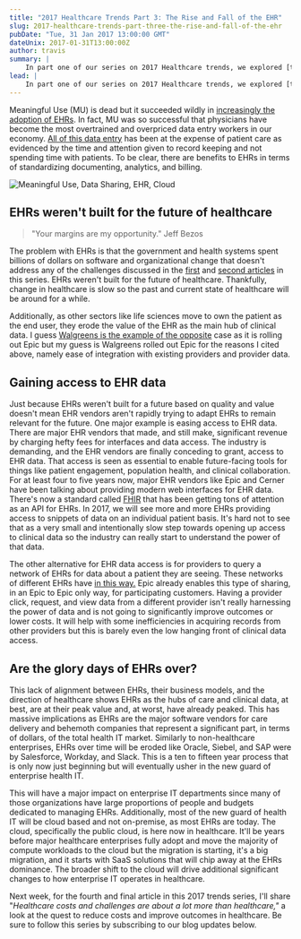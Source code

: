 ```yaml
---
title: "2017 Healthcare Trends Part 3: The Rise and Fall of the EHR"
slug: 2017-healthcare-trends-part-three-the-rise-and-fall-of-the-ehr
pubDate: "Tue, 31 Jan 2017 13:00:00 GMT"
dateUnix: 2017-01-31T13:00:00Z
author: travis
summary: |
    In part one of our series on 2017 Healthcare trends, we explored [the rise of the patient as consumer][1]. Next, in the second installation of our four-part series, we look at how [Trump's unpacking of Obamacare][2] might affect the healthcare industry this year. This week, we focus on the evolution of the EHR.
lead: |
    In part one of our series on 2017 Healthcare trends, we explored [the rise of the patient as consumer][1]. Next, in the second installation of our four-part series, we look at how [Trump's unpacking of Obamacare][2] might affect the healthcare industry this year. This week, we focus on the evolution of the EHR.
---
```

Meaningful Use (MU) is dead but it succeeded wildly in [increasingly the adoption of EHRs][3]. In fact, MU was so successful that physicians have become the most overtrained and overpriced data entry workers in our economy. [All of this data entry][4] has been at the expense of patient care as evidenced by the time and attention given to record keeping and not spending time with patients. To be clear, there are benefits to EHRs in terms of standardizing documenting, analytics, and billing.

![Meaningful Use, Data Sharing, EHR, Cloud ][5]

## EHRs weren't built for the future of healthcare

> "Your margins are my opportunity." Jeff Bezos

The problem with EHRs is that the government and health systems spent billions of dollars on software and organizational change that doesn't address any of the challenges discussed in the [first][1] and [second articles][2] in this series. EHRs weren't built for the future of healthcare. Thankfully, change in healthcare is slow so the past and current state of healthcare will be around for a while.

Additionally, as other sectors like life sciences move to own the patient as the end user, they erode the value of the EHR as the main hub of clinical data. I guess [Walgreens is the example of the opposite][6] case as it is rolling out Epic but my guess is Walgreens rolled out Epic for the reasons I cited above, namely ease of integration with existing providers and provider data.

## Gaining access to EHR data

Just because EHRs weren't built for a future based on quality and value doesn't mean EHR vendors aren't rapidly trying to adapt EHRs to remain relevant for the future. One major example is easing access to EHR data. There are major EHR vendors that made, and still make, significant revenue by charging hefty fees for interfaces and data access. The industry is demanding, and the EHR vendors are finally conceding to grant, access to EHR data. That access is seen as essential to enable future-facing tools for things like patient engagement, population health, and clinical collaboration. For at least four to five years now, major EHR vendors like Epic and Cerner have been talking about providing modern web interfaces for EHR data. There's now a standard called [FHIR][7] that has been getting tons of attention as an API for EHRs. In 2017, we will see more and more EHRs providing access to snippets of data on an individual patient basis. It's hard not to see that as a very small and intentionally slow step towards opening up access to clinical data so the industry can really start to understand the power of that data.

The other alternative for EHR data access is for providers to query a network of EHRs for data about a patient they are seeing. These networks of different EHRs have [ in this way.][8] Epic already enables this type of sharing, in an Epic to Epic only way, for participating customers. Having a provider click, request, and view data from a different provider isn't really harnessing the power of data and is not going to significantly improve outcomes or lower costs. It will help with some inefficiencies in acquiring records from other providers but this is barely even the low hanging front of clinical data access.

## Are the glory days of EHRs over?

This lack of alignment between EHRs, their business models, and the direction of healthcare shows EHRs as the hubs of care and clinical data, at best, are at their peak value and, at worst, have already peaked. This has massive implications as EHRs are the major software vendors for care delivery and behemoth companies that represent a significant part, in terms of dollars, of the total health IT market. Similarly to non-healthcare enterprises, EHRs over time will be eroded like Oracle, Siebel, and SAP were by Salesforce, Workday, and Slack. This is a ten to fifteen year process that is only now just beginning but will eventually usher in the new guard of enterprise health IT.

This will have a major impact on enterprise IT departments since many of those organizations have large proportions of people and budgets dedicated to managing EHRs. Additionally, most of the new guard of health IT will be cloud based and not on-premise, as most EHRs are today. The cloud, specifically the public cloud, is here now in healthcare. It'll be years before major healthcare enterprises fully adopt and move the majority of compute workloads to the cloud but the migration is starting, it's a big migration, and it starts with SaaS solutions that will chip away at the EHRs dominance. The broader shift to the cloud will drive additional significant changes to how enterprise IT operates in healthcare.

Next week, for the fourth and final article in this 2017 trends series,  I'll share "_Healthcare costs and challenges are about a lot more than healthcare,"_ a look at the quest to reduce costs and improve outcomes in healthcare. Be sure to follow this series by subscribing to our blog updates below.

[1]: http://content.catalyze.io/blog/2017-healthcare-trends-part-1-the-rise-of-patient-as-consumer
[2]: http://content.catalyze.io/blog/2017-healthcare-trends-part-two-trump-and-putting-the-genie-back-in-the-bottle
[3]: http://www.nuance.com/for-healthcare/ehr-meaningful-use-physician-study/index.htm
[4]: http://www.beckershospitalreview.com/healthcare-information-technology/4-000-clicks-per-shift-ed-physicians-emr-burden.html
[5]: https://images.contentful.com/189dvqdsjh46/1DUZyHtcFComeIa4UCq02Q/e410f5cc7c70b1efc57b66faa55cdffe/scrabble_20ehr_202.jpg "Meaningful Use, Data Sharing, EHR, Cloud "
[6]: http://www.healthcareitnews.com/news/walgreens-goes-epic-ehr
[7]: https://catalyze.io/fhir
[8]: http://www.healthitoutcomes.com/doc/collaboration-aims-to-boost-data-exchange-improve-interoperability-0001
